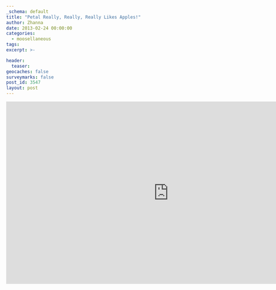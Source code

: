 ```yaml
---
_schema: default
title: "Petal Really, Really, Really Likes Apples!"
author: Zhanna
date: 2013-02-24 00:00:00
categories:
  - moosellaneous
tags:
excerpt: >-

header:
  teaser:
geocaches: false
surveymarks: false
post_id: 3547
layout: post 
---
```


<div class="embed-youtube">
  <iframe width="880" height="495" src="https://www.youtube.com/embed/6bEvFZWBKgA?rel=0" title="YouTube video player" frameborder="0" allow="accelerometer; autoplay; clipboard-write; encrypted-media; gyroscope; picture-in-picture" allowfullscreen></iframe>
</div>